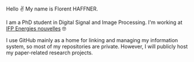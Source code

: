 Hello ✌️ My name is Florent HAFFNER.

I am a PhD student in Digital Signal and Image Processing. I'm working at [IFP Energies nouvelles](https://www.ifpenergiesnouvelles.com/) 🤓

I use GitHub mainly as a home for linking and managing my information system, so most of my repositories are private. 
However, I will publicly host my paper-related research projects.


<!--
**florent-haffner/florent-haffner** is a ✨ _special_ ✨ repository because its `README.md` (this file) appears on your GitHub profile.

Here are some ideas to get you started:

- 🔭 I’m currently working on ...
- 🌱 I’m currently learning ...
- 👯 I’m looking to collaborate on ...
- 🤔 I’m looking for help with ...
- 💬 Ask me about ...
- 📫 How to reach me: ...
- 😄 Pronouns: ...
- ⚡ Fun fact: ...
-->
